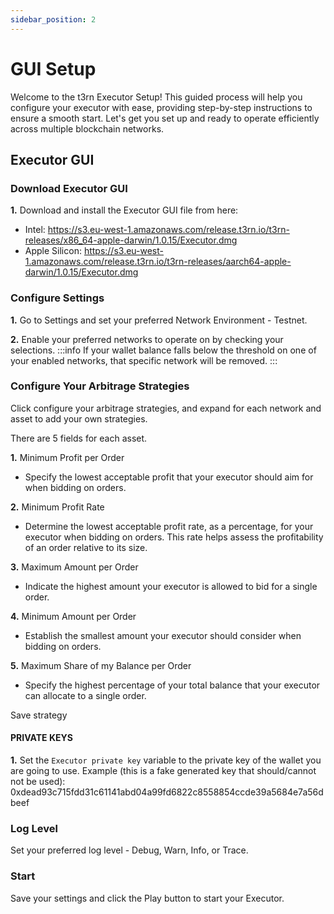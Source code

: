 ```yaml
---
sidebar_position: 2
---
```


# GUI Setup

Welcome to the t3rn Executor Setup! This guided process will help you configure your executor with ease, providing step-by-step instructions to ensure a smooth start. Let's get you set up and ready to operate efficiently across multiple blockchain networks.

## Executor GUI

### Download Executor GUI

**1.** Download and install the Executor GUI file from here:

- Intel: https://s3.eu-west-1.amazonaws.com/release.t3rn.io/t3rn-releases/x86_64-apple-darwin/1.0.15/Executor.dmg
- Apple Silicon: https://s3.eu-west-1.amazonaws.com/release.t3rn.io/t3rn-releases/aarch64-apple-darwin/1.0.15/Executor.dmg

### Configure Settings

**1.** Go to Settings and set your preferred Network Environment - Testnet.

**2.** Enable your preferred networks to operate on by checking your selections.
:::info If your wallet balance falls below the threshold on one of your enabled networks, that specific network will be removed.
:::

### Configure Your Arbitrage Strategies

Click configure your arbitrage strategies, and expand for each network and asset to add your own strategies.

There are 5 fields for each asset.

**1.** Minimum Profit per Order

- Specify the lowest acceptable profit that your executor should aim for when bidding on orders.

**2.** Minimum Profit Rate

- Determine the lowest acceptable profit rate, as a percentage, for your executor when bidding on orders. This rate helps assess the profitability of an order relative to its size.

**3.** Maximum Amount per Order

- Indicate the highest amount your executor is allowed to bid for a single order.

**4.** Minimum Amount per Order

- Establish the smallest amount your executor should consider when bidding on orders.

**5.** Maximum Share of my Balance per Order

- Specify the highest percentage of your total balance that your executor can allocate to a single order.

Save strategy

#### PRIVATE KEYS

**1.** Set the `Executor private key` variable to the private key of the wallet you are going to use. Example (this is a fake generated key that should/cannot not be used): 0xdead93c715fdd31c61141abd04a99fd6822c8558854ccde39a5684e7a56dbeef

### Log Level

Set your preferred log level - Debug, Warn, Info, or Trace.

### Start

Save your settings and click the Play button to start your Executor.
